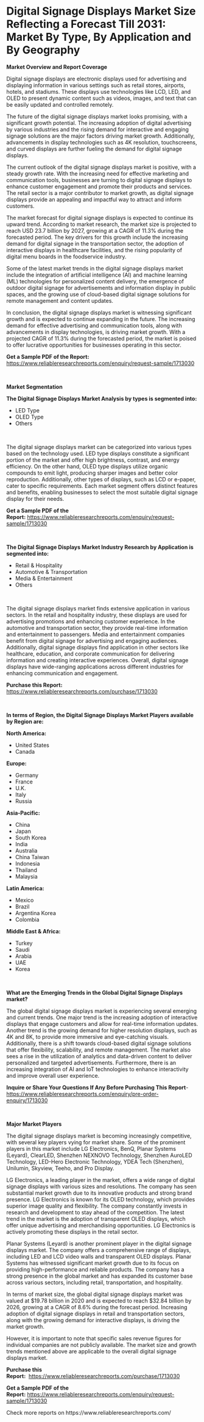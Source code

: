 <p><h1>Digital Signage Displays Market Size Reflecting a Forecast Till 2031: Market By Type, By Application and By Geography</h1></p><p><strong>Market Overview and Report Coverage</strong></p>
<p><p>Digital signage displays are electronic displays used for advertising and displaying information in various settings such as retail stores, airports, hotels, and stadiums. These displays use technologies like LCD, LED, and OLED to present dynamic content such as videos, images, and text that can be easily updated and controlled remotely.</p><p>The future of the digital signage displays market looks promising, with a significant growth potential. The increasing adoption of digital advertising by various industries and the rising demand for interactive and engaging signage solutions are the major factors driving market growth. Additionally, advancements in display technologies such as 4K resolution, touchscreens, and curved displays are further fueling the demand for digital signage displays.</p><p>The current outlook of the digital signage displays market is positive, with a steady growth rate. With the increasing need for effective marketing and communication tools, businesses are turning to digital signage displays to enhance customer engagement and promote their products and services. The retail sector is a major contributor to market growth, as digital signage displays provide an appealing and impactful way to attract and inform customers.</p><p>The market forecast for digital signage displays is expected to continue its upward trend. According to market research, the market size is projected to reach USD 23.7 billion by 2027, growing at a CAGR of 11.3% during the forecasted period. The key drivers for this growth include the increasing demand for digital signage in the transportation sector, the adoption of interactive displays in healthcare facilities, and the rising popularity of digital menu boards in the foodservice industry.</p><p>Some of the latest market trends in the digital signage displays market include the integration of artificial intelligence (AI) and machine learning (ML) technologies for personalized content delivery, the emergence of outdoor digital signage for advertisements and information display in public spaces, and the growing use of cloud-based digital signage solutions for remote management and content updates.</p><p>In conclusion, the digital signage displays market is witnessing significant growth and is expected to continue expanding in the future. The increasing demand for effective advertising and communication tools, along with advancements in display technologies, is driving market growth. With a projected CAGR of 11.3% during the forecasted period, the market is poised to offer lucrative opportunities for businesses operating in this sector.</p></p>
<p><strong>Get a Sample PDF of the Report:</strong> <a href="https://www.reliableresearchreports.com/enquiry/request-sample/1713030">https://www.reliableresearchreports.com/enquiry/request-sample/1713030</a></p>
<p>&nbsp;</p>
<p><strong>Market Segmentation</strong></p>
<p><strong>The Digital Signage Displays Market Analysis by types is segmented into:</strong></p>
<p><ul><li>LED Type</li><li>OLED Type</li><li>Others</li></ul></p>
<p>&nbsp;</p>
<p><p>The digital signage displays market can be categorized into various types based on the technology used. LED type displays constitute a significant portion of the market and offer high brightness, contrast, and energy efficiency. On the other hand, OLED type displays utilize organic compounds to emit light, producing sharper images and better color reproduction. Additionally, other types of displays, such as LCD or e-paper, cater to specific requirements. Each market segment offers distinct features and benefits, enabling businesses to select the most suitable digital signage display for their needs.</p></p>
<p><strong>Get a Sample PDF of the Report:</strong>&nbsp;<a href="https://www.reliableresearchreports.com/enquiry/request-sample/1713030">https://www.reliableresearchreports.com/enquiry/request-sample/1713030</a></p>
<p>&nbsp;</p>
<p><strong>The Digital Signage Displays Market Industry Research by Application is segmented into:</strong></p>
<p><ul><li>Retail & Hospitality</li><li>Automotive & Transportation</li><li>Media & Entertainment</li><li>Others</li></ul></p>
<p>&nbsp;</p>
<p><p>The digital signage displays market finds extensive application in various sectors. In the retail and hospitality industry, these displays are used for advertising promotions and enhancing customer experience. In the automotive and transportation sector, they provide real-time information and entertainment to passengers. Media and entertainment companies benefit from digital signage for advertising and engaging audiences. Additionally, digital signage displays find application in other sectors like healthcare, education, and corporate communication for delivering information and creating interactive experiences. Overall, digital signage displays have wide-ranging applications across different industries for enhancing communication and engagement.</p></p>
<p><strong>Purchase this Report:</strong>&nbsp; <a href="https://www.reliableresearchreports.com/purchase/1713030">https://www.reliableresearchreports.com/purchase/1713030</a></p>
<p>&nbsp;</p>
<p><strong>In terms of Region, the Digital Signage Displays Market Players available by Region are:</strong></p>
<p>
    <p> <strong> North America: </strong>
        <ul>
            <li>United States</li>
            <li>Canada</li>
        </ul>
        </p> 
    <p> <strong> Europe: </strong>
        <ul>
            <li>Germany</li>
            <li>France</li>
            <li>U.K.</li>
            <li>Italy</li>
            <li>Russia</li>
        </ul>
        </p> 
    <p> <strong> Asia-Pacific: </strong>
        <ul>
            <li>China</li>
            <li>Japan</li>
            <li>South Korea</li>
            <li>India</li>
            <li>Australia</li>
            <li>China Taiwan</li>
            <li>Indonesia</li>
            <li>Thailand</li>
            <li>Malaysia</li>
        </ul>
        </p> 
    <p> <strong> Latin America: </strong>
        <ul>
            <li>Mexico</li>
            <li>Brazil</li>
            <li>Argentina Korea</li>
            <li>Colombia</li>
        </ul>
        </p> 
    <p> <strong> Middle East & Africa: </strong>
        <ul>
            <li>Turkey</li>
            <li>Saudi</li>
            <li>Arabia</li>
            <li>UAE</li>
            <li>Korea</li>
        </ul>
    </p>
    </p>
<p>&nbsp;</p>
<p><strong>What are the Emerging Trends in the Global Digital Signage Displays market?</strong></p>
<p><p>The global digital signage displays market is experiencing several emerging and current trends. One major trend is the increasing adoption of interactive displays that engage customers and allow for real-time information updates. Another trend is the growing demand for higher resolution displays, such as 4K and 8K, to provide more immersive and eye-catching visuals. Additionally, there is a shift towards cloud-based digital signage solutions that offer flexibility, scalability, and remote management. The market also sees a rise in the utilization of analytics and data-driven content to deliver personalized and targeted advertisements. Furthermore, there is an increasing integration of AI and IoT technologies to enhance interactivity and improve overall user experience.</p></p>
<p><strong>Inquire or Share Your Questions If Any Before Purchasing This Report</strong>- <a href="https://www.reliableresearchreports.com/enquiry/pre-order-enquiry/1713030">https://www.reliableresearchreports.com/enquiry/pre-order-enquiry/1713030</a></p>
<p>&nbsp;</p>
<p><strong>Major Market Players</strong></p>
<p><p>The digital signage displays market is becoming increasingly competitive, with several key players vying for market share. Some of the prominent players in this market include LG Electronics, BenQ, Planar Systems (Leyard), ClearLED, Shenzhen NEXNOVO Technology, Shenzhen AuroLED Technology, LED-Hero Electronic Technology, YDEA Tech (Shenzhen), Unilumin, Skyview, Teeho, and Pro Display.</p><p>LG Electronics, a leading player in the market, offers a wide range of digital signage displays with various sizes and resolutions. The company has seen substantial market growth due to its innovative products and strong brand presence. LG Electronics is known for its OLED technology, which provides superior image quality and flexibility. The company constantly invests in research and development to stay ahead of the competition. The latest trend in the market is the adoption of transparent OLED displays, which offer unique advertising and merchandising opportunities. LG Electronics is actively promoting these displays in the retail sector.</p><p>Planar Systems (Leyard) is another prominent player in the digital signage displays market. The company offers a comprehensive range of displays, including LED and LCD video walls and transparent OLED displays. Planar Systems has witnessed significant market growth due to its focus on providing high-performance and reliable products. The company has a strong presence in the global market and has expanded its customer base across various sectors, including retail, transportation, and hospitality.</p><p>In terms of market size, the global digital signage displays market was valued at $19.78 billion in 2020 and is expected to reach $32.84 billion by 2026, growing at a CAGR of 8.6% during the forecast period. Increasing adoption of digital signage displays in retail and transportation sectors, along with the growing demand for interactive displays, is driving the market growth.</p><p>However, it is important to note that specific sales revenue figures for individual companies are not publicly available. The market size and growth trends mentioned above are applicable to the overall digital signage displays market.</p></p>
<p><strong>Purchase this Report:</strong>&nbsp;&nbsp;<a href="https://www.reliableresearchreports.com/purchase/1713030">https://www.reliableresearchreports.com/purchase/1713030</a></p>
<p></p>
<p><strong>Get a Sample PDF of the Report:</strong>&nbsp;<a href="https://www.reliableresearchreports.com/enquiry/request-sample/1713030">https://www.reliableresearchreports.com/enquiry/request-sample/1713030</a></p>
<p>Check more reports on https://www.reliableresearchreports.com/</p>